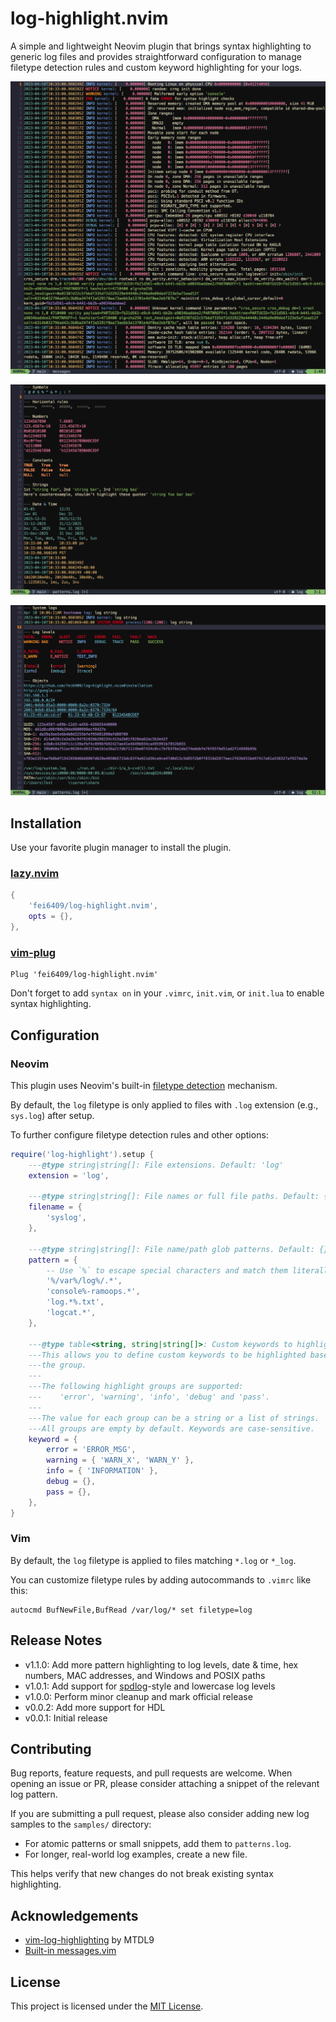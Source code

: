 # log-highlight.nvim

A simple and lightweight Neovim plugin that brings syntax highlighting to
generic log files and provides straightforward configuration to manage filetype
detection rules and custom keyword highlighting for your logs.

![preview-1](./doc/images/messages.png)

![preview-2](./doc/images/patterns-1.png)

![preview-3](./doc/images/patterns-2.png)

## Installation

Use your favorite plugin manager to install the plugin.

### [lazy.nvim](https://github.com/folke/lazy.nvim)

```lua
{
    'fei6409/log-highlight.nvim',
    opts = {},
},
```

### [vim-plug](https://github.com/junegunn/vim-plug)

```vim
Plug 'fei6409/log-highlight.nvim'
```

Don't forget to add `syntax on` in your `.vimrc`, `init.vim`, or `init.lua` to
enable syntax highlighting.

## Configuration

### Neovim

This plugin uses Neovim's built-in
[filetype detection](https://neovim.io/doc/user/filetype.html) mechanism.

By default, the `log` filetype is only applied to files with `.log` extension
(e.g., `sys.log`) after setup.

To further configure filetype detection rules and other options:

```lua
require('log-highlight').setup {
    ---@type string|string[]: File extensions. Default: 'log'
    extension = 'log',

    ---@type string|string[]: File names or full file paths. Default: {}
    filename = {
        'syslog',
    },

    ---@type string|string[]: File name/path glob patterns. Default: {}
    pattern = {
        -- Use `%` to escape special characters and match them literally.
        '%/var%/log%/.*',
        'console%-ramoops.*',
        'log.*%.txt',
        'logcat.*',
    },

    ---@type table<string, string|string[]>: Custom keywords to highlight.
    ---This allows you to define custom keywords to be highlighted based on
    ---the group.
    ---
    ---The following highlight groups are supported:
    ---    'error', 'warning', 'info', 'debug' and 'pass'.
    ---
    ---The value for each group can be a string or a list of strings.
    ---All groups are empty by default. Keywords are case-sensitive.
    keyword = {
        error = 'ERROR_MSG',
        warning = { 'WARN_X', 'WARN_Y' },
        info = { 'INFORMATION' },
        debug = {},
        pass = {},
    },
}
```

### Vim

By default, the `log` filetype is applied to files matching `*.log` or `*_log`.

You can customize filetype rules by adding autocommands to `.vimrc` like this:

```vim
autocmd BufNewFile,BufRead /var/log/* set filetype=log
```

## Release Notes

- v1.1.0: Add more pattern highlighting to log levels, date & time, hex numbers,
  MAC addresses, and Windows and POSIX paths
- v1.0.1: Add support for [spdlog](https://github.com/gabime/spdlog)-style and
  lowercase log levels
- v1.0.0: Perform minor cleanup and mark official release
- v0.0.2: Add more support for HDL
- v0.0.1: Initial release

## Contributing

Bug reports, feature requests, and pull requests are welcome. When opening an
issue or PR, please consider attaching a snippet of the relevant log pattern.

If you are submitting a pull request, please also consider adding new log
samples to the `samples/` directory:

- For atomic patterns or small snippets, add them to `patterns.log`.
- For longer, real-world log examples, create a new file.

This helps verify that new changes do not break existing syntax highlighting.

## Acknowledgements

- [vim-log-highlighting](https://github.com/MTDL9/vim-log-highlighting) by MTDL9
- [Built-in messages.vim](https://github.com/vim/vim/blob/master/runtime/syntax/messages.vim)

## License

This project is licensed under the [MIT License](LICENSE).
